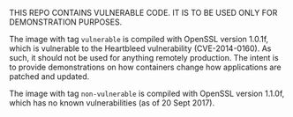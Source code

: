 THIS REPO CONTAINS VULNERABLE CODE. IT IS TO BE USED ONLY FOR DEMONSTRATION PURPOSES.

The image with tag `vulnerable` is compiled with OpenSSL version 1.0.1f, which is vulnerable to the Heartbleed vulnerability (CVE-2014-0160). As such, it should not be used for anything remotely production. The intent is to provide demonstrations on how containers change how applications are patched and updated.

The image with tag `non-vulnerable` is compiled with OpenSSL version 1.1.0f, which has no known vulnerabilities (as of 20 Sept 2017).
